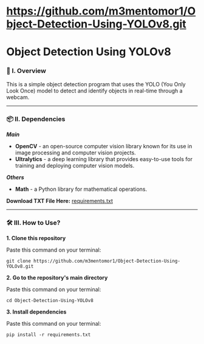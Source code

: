 # https://github.com/m3mentomor1/Object-Detection-Using-YOLOv8.git
# Object Detection Using YOLOv8

### 🧐 I. Overview
This is a simple object detection program that uses the YOLO (You Only Look Once) model to detect and identify objects in real-time through a webcam.

----------------------

### 📦 II. Dependencies

***Main***
- **OpenCV** - an open-source computer vision library known for its use in image processing and computer vision projects.
- **Ultralytics** - a deep learning library that provides easy-to-use tools for training and deploying computer vision models.

***Others***
- **Math** - a Python library for mathematical operations.

**Download TXT File Here:** [requirements.txt](https://github.com/m3mentomor1/Object-Detection-Using-YOLOv8/blob/main/requirements.txt)

----------------------

### 🛠️ III. How to Use? 

**1. Clone this repository**

   Paste this command on your terminal: 
   ```
   git clone https://github.com/m3mentomor1/Object-Detection-Using-YOLOv8.git
   ```

**2. Go to the repository's main directory**
   
   Paste this command on your terminal:
   ```
   cd Object-Detection-Using-YOLOv8
   ```

**3. Install dependencies**

   Paste this command on your terminal:
   ```
   pip install -r requirements.txt
   ```
